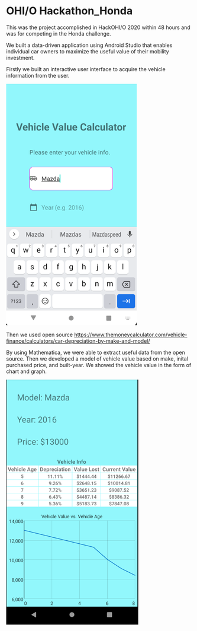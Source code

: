 # OHI/O Hackathon_Honda
This was the project accomplished in HackOHI/O 2020 within 48 hours and was for competing in the Honda challenge.

We built a data-driven application using Android Studio that enables individual car owners to maximize the useful value of their mobility investment.

Firstly we built an interactive user interface to acquire the vehicle information from the user.

<img src="Hack2.PNG">

Then we used open source  https://www.themoneycalculator.com/vehicle-finance/calculators/car-depreciation-by-make-and-model/

By using Mathematica, we were able to extract useful data from the open source. Then we developed a model of vehicle value based on make, inital purchased price, and built-year. We showed the vehicle value in the form of chart and graph.

<img src="Hack3.PNG">

